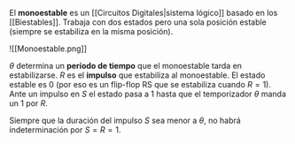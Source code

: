 El **monoestable** es un [[Circuitos Digitales|sistema lógico]] basado en los [[Biestables]]. Trabaja con dos estados pero una sola posición estable (siempre se estabiliza en la misma posición).

![[Monoestable.png]]

$\theta$ determina un **período de tiempo** que el monoestable tarda en estabilizarse. $R$ es el **impulso** que estabiliza al monoestable. El estado estable es 0 (por eso es un flip-flop RS que se estabiliza cuando $R = 1$). Ante un impulso en $S$ el estado pasa a 1 hasta que el temporizador $\theta$ manda un 1 por $R$.

Siempre que la duración del impulso $S$ sea menor a $\theta$, no habrá indeterminación por $S = R = 1$.
